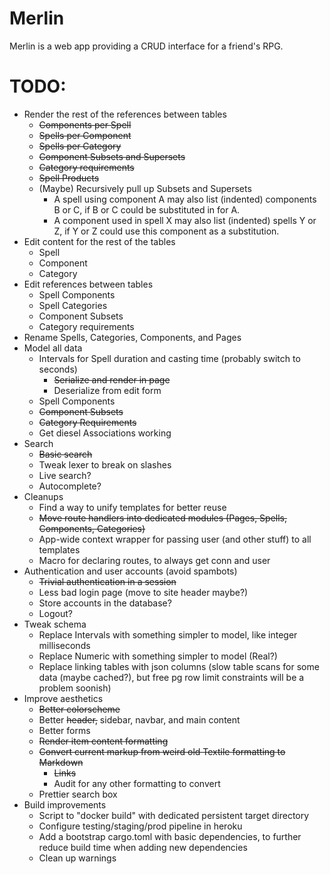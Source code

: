 # Merlin
Merlin is a web app providing a CRUD interface for a friend's RPG.

# TODO:
* Render the rest of the references between tables
    * ~~Components per Spell~~
    * ~~Spells per Component~~
    * ~~Spells per Category~~
    * ~~Component Subsets and Supersets~~
    * ~~Category requirements~~
    * ~~Spell Products~~
    * (Maybe) Recursively pull up Subsets and Supersets
        * A spell using component A may also list (indented) components B or C, if B or C could be substituted in for A.
        * A component used in spell X may also list (indented) spells Y or Z, if Y or Z could use this component as a substitution.
* Edit content for the rest of the tables
    * Spell
    * Component
    * Category
* Edit references between tables
    * Spell Components
    * Spell Categories
    * Component Subsets
    * Category requirements
* Rename Spells, Categories, Components, and Pages
* Model all data
    * Intervals for Spell duration and casting time (probably switch to seconds)
        * ~~Serialize and render in page~~
        * Deserialize from edit form
    * Spell Components
    * ~~Component Subsets~~
    * ~~Category Requirements~~
    * Get diesel Associations working
* Search
    * ~~Basic search~~
    * Tweak lexer to break on slashes
    * Live search?
    * Autocomplete?
* Cleanups
    * Find a way to unify templates for better reuse
    * ~~Move route handlers into dedicated modules (Pages, Spells, Components, Categories)~~
    * App-wide context wrapper for passing user (and other stuff) to all templates
    * Macro for declaring routes, to always get conn and user
* Authentication and user accounts (avoid spambots)
    * ~~Trivial authentication in a session~~
    * Less bad login page (move to site header maybe?)
    * Store accounts in the database?
    * Logout?
* Tweak schema
    * Replace Intervals with something simpler to model, like integer milliseconds
    * Replace Numeric with something simpler to model (Real?)
    * Replace linking tables with json columns (slow table scans for some data (maybe cached?), but free pg row limit constraints will be a problem soonish)
* Improve aesthetics
    * ~~Better colorscheme~~
    * Better ~~header,~~ sidebar, navbar, and main content
    * Better forms
    * ~~Render item content formatting~~
    * ~~Convert current markup from weird old Textile formatting to Markdown~~
        * ~~Links~~
        * Audit for any other formatting to convert
    * Prettier search box
* Build improvements
    * Script to "docker build" with dedicated persistent target directory
    * Configure testing/staging/prod pipeline in heroku
    * Add a bootstrap cargo.toml with basic dependencies, to further reduce build time when adding new dependencies
    * Clean up warnings
